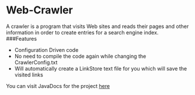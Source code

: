 # Web-Crawler

A crawler is a program that visits Web sites and reads their pages and other information in order to create entries for a search engine index.
###Features
* Configuration Driven code 
* No need to compile the code again while changing the CrawlerConfig.txt
* Will automatically create a LinkStore text file for you which will save the visited links

You can visit JavaDocs for the project [here](http://bverma0808.github.io/Web-Crawler/)
